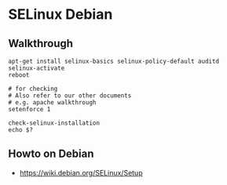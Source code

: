 # SELinux Debian 

## Walkthrough 

```
apt-get install selinux-basics selinux-policy-default auditd
selinux-activate
reboot

# for checking
# Also refer to our other documents 
# e.g. apache walkthrough
setenforce 1 

check-selinux-installation 
echo $?
```

## Howto on Debian 

  * https://wiki.debian.org/SELinux/Setup
